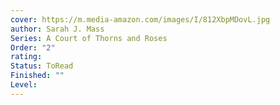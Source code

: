 ```yaml
---
cover: https://m.media-amazon.com/images/I/812XbpMDovL.jpg
author: Sarah J. Mass
Series: A Court of Thorns and Roses
Order: "2"
rating: 
Status: ToRead
Finished: ""
Level:
---
```








